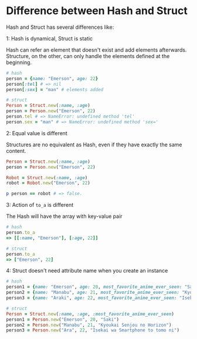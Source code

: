 # Difference between Hash and Struct

Hash and Struct has several differences like:

1: Hash is dynamical, Struct is static

Hash can refer an element that doesn't exist and add elements afterwards. Structure, on the other, can only handle the elements defined at the beginning.

```ruby
# hash
person = {name: "Emerson", age: 22}
person[:tel] # => nil
person[:sex] = "man" # elements added

# struct
Person = Struct.new(:name, :age)
person = Person.new("Emerson", 22)
person.tel # => NameError: undefined method 'tel'
person.sex = "man" # => NameError: undefined method 'sex='
```

2: Equal value is different

Structures are no equivalent as Hash, even if they have exactly the same content.

```ruby
Person = Struct.new(:name, :age)
person = Person.new("Emerson", 22)

Robot = Struct.new(:name, :age)
robot = Robot.new("Emerson", 22)

p person == robot # => false.
```

3: Action of `to_a` is different

The Hash will have the array with key-value pair

```ruby
# hash
person.to_a
=> [[:name, "Emerson"], [:age, 22]]

# struct
person.to_a
=> ["Emerson", 22]
```

4: Struct doesn't need attribute name when you create an instance

```ruby
# hash
person1 = {name: "Emerson", age: 20, most_favorite_anime_ever_seen: "Saki"}
person2 = {name: "Manabu", age: 21, most_favorite_anime_ever_seen: "Kyoukai Senjou no Horizon"}
person3 = {name: "Araki", age: 22, most_favorite_anime_ever_seen: "Isekai wa Smartphone to tomo ni"}

# struct
Person = Struct.new(:name, :age, :most_favorite_anime_ever_seen)
person1 = Person.new("Emerson", 20, "Saki")
person2 = Person.new("Manabu", 21, "Kyoukai Senjou no Horizon")
person3 = Person.new("Ara", 22, "Isekai wa Smartphone to tomo ni")
```
